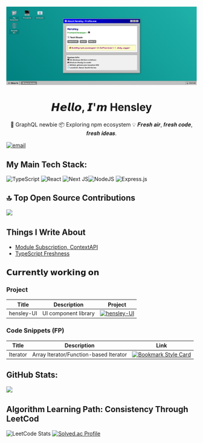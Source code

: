 ![Profile Header](./assets/header.png)

<h1 align="center"> 𝙃𝙚𝙡𝙡𝙤, 𝙄'𝙢 Hensley</h1>  
<p align="center">
🔗 GraphQL newbie
📦 Exploring npm ecosystem
💡 𝑭𝒓𝒆𝒔𝒉 𝒂𝒊𝒓, 𝒇𝒓𝒆𝒔𝒉 𝒄𝒐𝒅𝒆, 𝒇𝒓𝒆𝒔𝒉 𝒊𝒅𝒆𝒂𝒔.
<br/>
</p>

[![email](https://img.shields.io/badge/Email-D14836?logo=gmail&logoColor=white)](mailto:hyunsujoo0609@gmail.com) 

## My Main Tech Stack:
 ![TypeScript](https://img.shields.io/badge/typescript-%23007ACC.svg?style=for-the-badge&logo=typescript&logoColor=white) ![React](https://img.shields.io/badge/react-%2320232a.svg?style=for-the-badge&logo=react&logoColor=%2361DAFB) ![Next JS](https://img.shields.io/badge/Next-black?style=for-the-badge&logo=next.js&logoColor=white)![NodeJS](https://img.shields.io/badge/node.js-6DA55F?style=for-the-badge&logo=node.js&logoColor=white)
 ![Express.js](https://img.shields.io/badge/express.js-%23404d59.svg?style=for-the-badge&logo=express&logoColor=%2361DAFB)

## 🔝 Top Open Source Contributions
![](https://github-contributor-stats.vercel.app/api?username=sooster910&limit=5&theme=gruvbox&combine_all_yearly_contributions=true)

## Things I Write About

- [Module Subscription, ContextAPI](https://www.hyunsujoo.wiki/posts/global_state_thought/)
- [TypeScript Freshness](https://www.hyunsujoo.wiki/posts/freshness/)

## 𝗖𝘂𝗿𝗿𝗲𝗻𝘁𝗹𝘆 𝘄𝗼𝗿𝗸𝗶𝗻𝗴 𝗼𝗻 

### Project
| Title      |   Description    | Project |
|------------|------------|------------|
| hensley-UI | UI component library  | [![hensley-UI](https://svg.bookmark.style/api?url=https://github.com/sooster910/hensley-ui&mode=light&style=horizontal)](https://github.com/sooster910/hensley-ui) |

### Code Snippets (FP)

| Title      |   Description    | Link     |
|------------|------------|------------|
| Iterator    | Array Iterator/Function-based Iterator | [![Bookmark Style Card](https://svg.bookmark.style/api?url=https://gist.github.com/sooster910/aadbc19f22fcf8de020b673594568acd&mode=light&style=horizontal)](https://gist.github.com/sooster910/aadbc19f22fcf8de020b673594568acd) |

## GitHub Stats:
![](https://github-readme-stats.vercel.app/api?username=sooster910&theme=gruvbox&hide_border=true&include_all_commits=false&count_private=false)<br/>


## Algorithm Learning Path: Consistency Through LeetCod
![LeetCode Stats](https://leetcard.jacoblin.cool/suya9880?theme=nord&font=Cantarell&ext=heatmap) [![Solved.ac Profile](http://mazassumnida.wtf/api/v2/generate_badge?boj=algo_sue)](https://solved.ac/백준아이디/)
